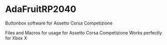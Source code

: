 # AdaFruitRP2040
Buttonbox software for Assetto Corsa Competizione 

Files and Macros for usage for Assetto Corsa Competizione
Works perfectly for Xbox X

